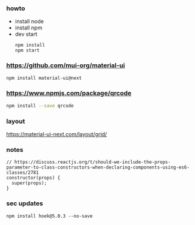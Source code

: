 ### howto
- install node
- install npm
- dev start
  ```
  npm install
  npm start
  ```

### https://github.com/mui-org/material-ui
``` bash
npm install material-ui@next
```

### https://www.npmjs.com/package/qrcode
``` bash
npm install --save qrcode
```

### layout
https://material-ui-next.com/layout/grid/


### notes
```
// https://discuss.reactjs.org/t/should-we-include-the-props-parameter-to-class-constructors-when-declaring-components-using-es6-classes/2781
constructor(props) {
  super(props);
}
```
### sec updates
```
npm install hoek@5.0.3 --no-save
```
